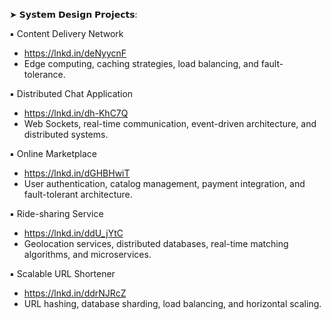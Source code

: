 ➤ 𝗦𝘆𝘀𝘁𝗲𝗺 𝗗𝗲𝘀𝗶𝗴𝗻 𝗣𝗿𝗼𝗷𝗲𝗰𝘁𝘀:

▪ Content Delivery Network
 - https://lnkd.in/deNyycnF
 - Edge computing, caching strategies, load balancing, and fault-tolerance.

▪ Distributed Chat Application
 - https://lnkd.in/dh-KhC7Q
 - Web Sockets, real-time communication, event-driven architecture, and distributed systems.

▪ Online Marketplace
 - https://lnkd.in/dGHBHwiT
 - User authentication, catalog management, payment integration, and fault-tolerant architecture.

▪ Ride-sharing Service
 - https://lnkd.in/ddU_jYtC
 - Geolocation services, distributed databases, real-time matching algorithms, and microservices.

▪ Scalable URL Shortener
 - https://lnkd.in/ddrNJRcZ
 - URL hashing, database sharding, load balancing, and horizontal scaling.

